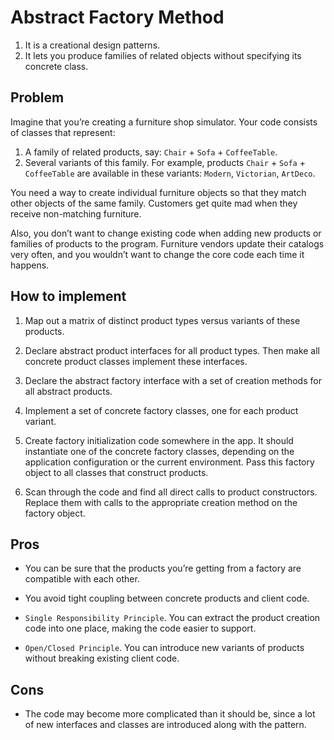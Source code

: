 # Abstract Factory Method

1. It is a creational design patterns.
2. It lets you produce families of related objects without specifying its concrete class.

## Problem

Imagine that you’re creating a furniture shop simulator. Your code consists of classes that represent:

1. A family of related products, say: `Chair` + `Sofa` + `CoffeeTable`.
2. Several variants of this family. For example, products `Chair` + `Sofa` + `CoffeeTable` are available in these variants: `Modern`, `Victorian`, `ArtDeco`.

You need a way to create individual furniture objects so that they match other objects of the same family. Customers get quite mad when they receive non-matching furniture.

Also, you don’t want to change existing code when adding new products or families of products to the program. Furniture vendors update their catalogs very often, and you wouldn’t want to change the core code each time it happens.

## How to implement

1. Map out a matrix of distinct product types versus variants of these products.

2. Declare abstract product interfaces for all product types. Then make all concrete product classes implement these interfaces.

3. Declare the abstract factory interface with a set of creation methods for all abstract products.

4. Implement a set of concrete factory classes, one for each product variant.

5. Create factory initialization code somewhere in the app. It should instantiate one of the concrete factory classes, depending on the application configuration or the current environment. Pass this factory object to all classes that construct products.

6. Scan through the code and find all direct calls to product constructors. Replace them with calls to the appropriate creation method on the factory object.

## Pros

- You can be sure that the products you’re getting from a factory are compatible with each other.

- You avoid tight coupling between concrete products and client code.

- `Single Responsibility Principle`. You can extract the product creation code into one place, making the code easier to support.

- `Open/Closed Principle`. You can introduce new variants of products without breaking existing client code.

## Cons

- The code may become more complicated than it should be, since a lot of new interfaces and classes are introduced along with the pattern.
